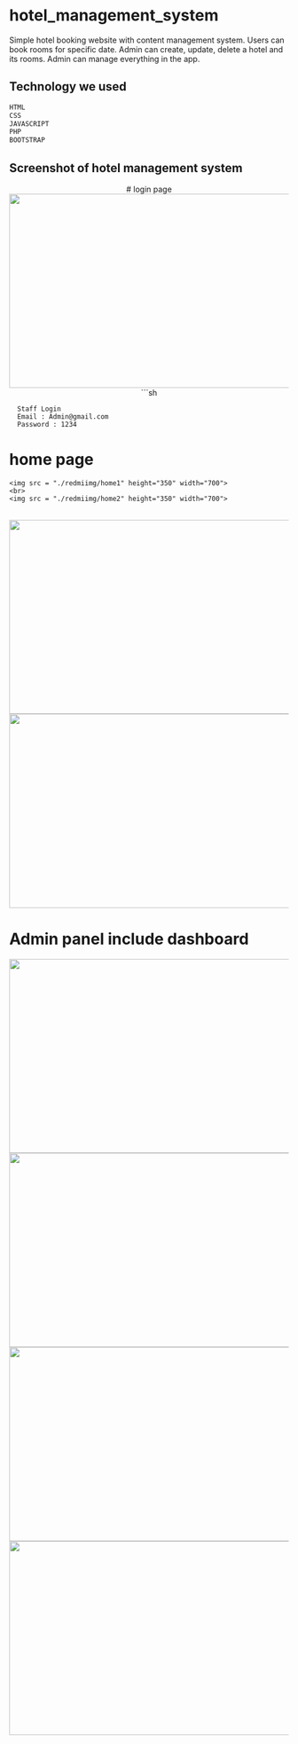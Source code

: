# hotel_management_system

Simple hotel booking website with content management system. Users can book rooms for specific date. Admin can create, update, delete a hotel and its rooms. Admin can manage everything in the app.

## Technology we used 

```sh
HTML
CSS
JAVASCRIPT
PHP
BOOTSTRAP 
```
## Screenshot of hotel management system

<p align="center">
# login page
      <img src = "./redmiimg/login" height="350" width="700">
      ```sh
      
      Staff Login
      Email : Admin@gmail.com
      Password : 1234
      
# home page
    <img src = "./redmiimg/home1" height="350" width="700">
    <br>
    <img src = "./redmiimg/home2" height="350" width="700">
   <br>
    <img src = "./redmiimg/home3" height="350" width="700">
     <br>
    <img src = "./redmiimg/home4" height="350" width="700">

# Admin panel include dashboard 
 <img src = "./redmiimg/d1" height="350" width="700">
    <br>
    <img src = "./redmiimg/d2" height="350" width="700">
   <br>
    <img src = "./redmiimg/d3" height="350" width="700">
     <br>
    <img src = "./redmiimg/d4" height="350" width="700">
</p>

